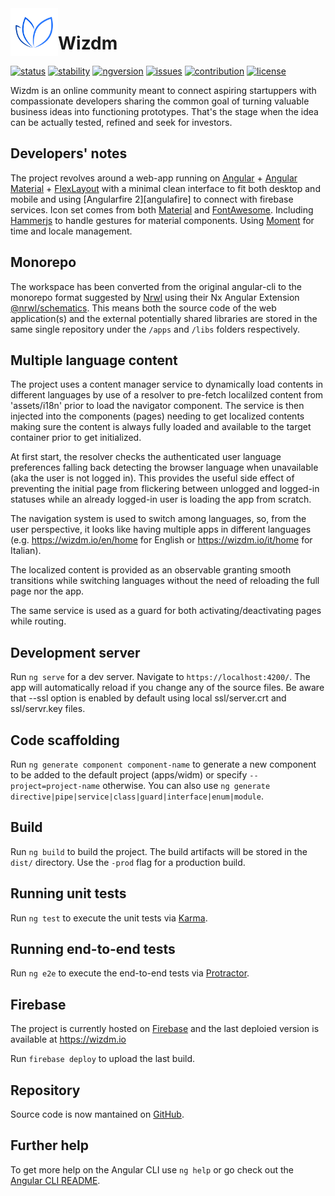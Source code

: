 
<img src="apps/wizdm/src/assets/img/wmlogo.png" align="left" width="76" />

Wizdm
=====

[![status](https://img.shields.io/badge/status-stealth-000.svg)](https://wizdm.io)
[![stability](https://img.shields.io/badge/stability-experimental-yellow.svg)](https://wizdm.io)
[![ngversion](https://img.shields.io/github/package-json/dependency-version/wizdmio/wizdm/@angular/core.svg?label=angular)](.)
[![issues](https://img.shields.io/github/issues/wizdmio/wizdm.svg)](https://github.com/wizdmio/wizdm/issues)
[![contribution](https://img.shields.io/badge/contributions-welcome-important.svg)](mailto:hello@wizdm.io)
[![license](https://img.shields.io/github/license/wizdmio/wizdm.svg?color=blue)](LICENSE.md)

Wizdm is an online community meant to connect aspiring startuppers with compassionate developers sharing the common goal of turning valuable business ideas into functioning prototypes. That's the stage when the idea can be actually tested, refined and seek for investors.

## Developers' notes

The project revolves around a web-app running on [Angular][angular] + [Angular Material][angular-material] + [FlexLayout][flexlayout] with a minimal clean interface to fit both desktop and mobile and using [Angularfire 2][angulafire] to connect with firebase services. Icon set comes from both [Material][material] and [FontAwesome][fontawesome]. Including [Hammerjs][hammerjs] to handle gestures for material components. Using [Moment][momentjs] for time and locale management.

## Monorepo

The workspace has been converted from the original angular-cli to the monorepo format suggested by [Nrwl][nrwl] using their Nx Angular Extension [@nrwl/schematics][nrwl-schematics]. This means both the source code of the web application(s) and the external potentially shared libraries are stored in the same single repository under the `/apps` and `/libs` folders respectively.

## Multiple language content

The project uses a content manager service to dynamically load contents in different languages by use of a resolver to pre-fetch localilzed content from 'assets/i18n' prior to load the navigator component. The service is then injected into the components (pages) needing to get localized contents making sure the content is always fully loaded and available to the target container prior to get initialized.

At first start, the resolver checks the authenticated user language preferences falling back detecting the browser language when unavailable (aka the user is not logged in). This provides the useful side effect of preventing the initial page from flickering between unlogged and logged-in statuses while an already logged-in user is loading the app from scratch.

The navigation system is used to switch among languages, so, from the user perspective, it looks like having multiple apps in different languages (e.g. https://wizdm.io/en/home for English or https://wizdm.io/it/home for Italian).

The localized content is provided as an observable granting smooth transitions while switching languages without the need of reloading the full page nor the app.

The same service is used as a guard for both activating/deactivating pages while routing.

## Development server

Run `ng serve` for a dev server. Navigate to `https://localhost:4200/`. The app will automatically reload if you change any of the source files. Be aware that --ssl option is enabled by default using local ssl/server.crt and ssl/servr.key files.

## Code scaffolding

Run `ng generate component component-name` to generate a new component to be added to the default project (apps/widm) or specify `--project=project-name` otherwise. You can also use `ng generate directive|pipe|service|class|guard|interface|enum|module`.

## Build

Run `ng build` to build the project. The build artifacts will be stored in the `dist/` directory. Use the `-prod` flag for a production build.

## Running unit tests

Run `ng test` to execute the unit tests via [Karma](https://karma-runner.github.io).

## Running end-to-end tests

Run `ng e2e` to execute the end-to-end tests via [Protractor](http://www.protractortest.org/).

## Firebase

The project is currently hosted on [Firebase](https://firebase.google.com/) and the last deploied version is available at https://wizdm.io

Run `firebase deploy` to upload the last build.

## Repository

Source code is now mantained on [GitHub](https://github.com/wizdmio/wizdm).

## Further help

To get more help on the Angular CLI use `ng help` or go check out the [Angular CLI README](https://github.com/angular/angular-cli/blob/master/README.md).

[wizdm]: https://wizdm.io
[angular]: https://angular.io
[material]: https://material.io
[angular-material]: https://material.angular.io
[angularfire]: https://github.com/angular/angularfire2
[flexlayout]: https://github.com/angular/flex-layout/wiki
[fontawesome]: https://fontawesome.com
[hammerjs]: https://hammerjs.github.io
[momentjs]: https://momentjs.com
[nrwl]: https://nrwl.io
[nrwl-schematics]: https://nrwl.io/nx/guide-getting-started
